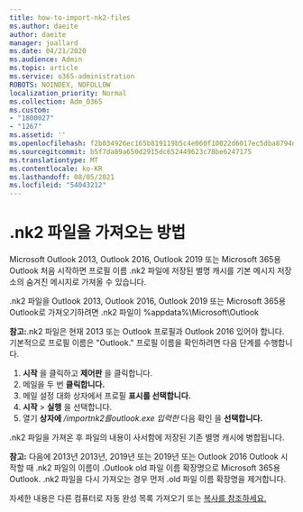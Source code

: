 ```yaml
---
title: how-to-import-nk2-files
ms.author: daeite
author: daeite
manager: joallard
ms.date: 04/21/2020
ms.audience: Admin
ms.topic: article
ms.service: o365-administration
ROBOTS: NOINDEX, NOFOLLOW
localization_priority: Normal
ms.collection: Adm_O365
ms.custom:
- "1800027"
- "1267"
ms.assetid: ''
ms.openlocfilehash: f2b034926ec165b819119b5c4e060f10022d6017ec5dba8794d18ee3e96c709a
ms.sourcegitcommit: b5f7da89a650d2915dc652449623c78be6247175
ms.translationtype: MT
ms.contentlocale: ko-KR
ms.lasthandoff: 08/05/2021
ms.locfileid: "54043212"
---
```

# <a name="how-to-import-nk2-files"></a>.nk2 파일을 가져오는 방법 

Microsoft Outlook 2013, Outlook 2016, Outlook 2019 또는 Microsoft 365용 Outlook 처음 시작하면 프로필 이름 .nk2 파일에 저장된 별명 캐시를 기본 메시지 저장소의 숨겨진 메시지로 가져올 수 있습니다.

.nk2 파일을 Outlook 2013, Outlook 2016, Outlook 2019 또는 Microsoft 365용 Outlook로 가져오기하려면 .nk2 파일이 %appdata%\Microsoft\Outlook

**참고:**.nk2 파일은 현재 2013 또는 Outlook 프로필과 Outlook 2016 있어야 합니다. 기본적으로 프로필 이름은 "Outlook." 프로필 이름을 확인하려면 다음 단계를 수행합니다. 
1. **시작** 을 클릭하고 **제어판** 을 클릭합니다.
2. 메일을 두 번 **클릭합니다.**
3. 메일 설정 대화 상자에서 프로필 **표시를 선택합니다.**
4. **시작** > **실행** 을 선택합니다.
5. 열기 **상자에** */importnk2를outlook.exe 입력한* 다음 확인 을 **선택합니다.** 

.nk2 파일을 가져온 후 파일의 내용이 사서함에 저장된 기존 별명 캐시에 병합됩니다.

**참고:** 다음에 2013년 2013년, 2019년 또는 2019년 또는 Outlook 2016 Outlook 시작할 때 .nk2 파일의 이름이 .Outlook old 파일 이름 확장명으로 Microsoft 365용 Outlook. .nk2 파일을 다시 가져오는 경우 먼저 .old 파일 이름 확장명을 제거합니다.

자세한 내용은 다른 컴퓨터로 자동 완성 목록 가져오기 또는 [복사를 참조하세요.](https://support.microsoft.com/help/2806550/how-to-import-nk2-files-into-outlook%)